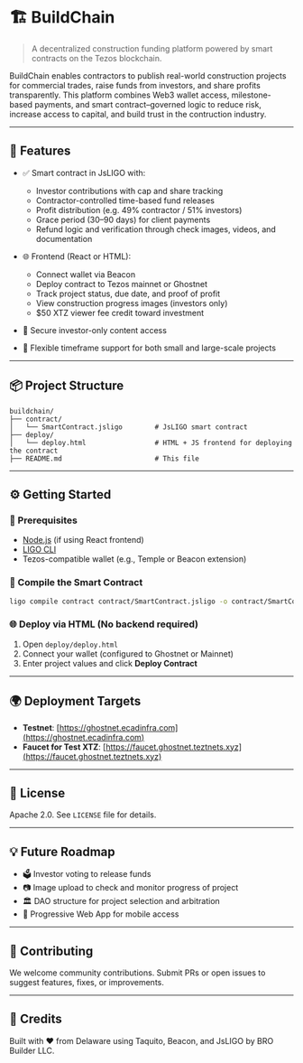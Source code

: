 # 🏗️ BuildChain

> A decentralized construction funding platform powered by smart contracts on the Tezos blockchain.

BuildChain enables contractors to publish real-world construction projects for commercial trades, raise funds from investors, and share profits transparently. This platform combines Web3 wallet access, milestone-based payments, and smart contract–governed logic to reduce risk, increase access to capital, and build trust in the contruction industry.

---

## 🚀 Features

- ✅ Smart contract in JsLIGO with:
  - Investor contributions with cap and share tracking
  - Contractor-controlled time-based fund releases
  - Profit distribution (e.g. 49% contractor / 51% investors)
  - Grace period (30–90 days) for client payments
  - Refund logic and verification through check images, videos, and documentation

- 🌐 Frontend (React or HTML):
  - Connect wallet via Beacon
  - Deploy contract to Tezos mainnet or Ghostnet
  - Track project status, due date, and proof of profit
  - View construction progress images (investors only)
  - $50 XTZ viewer fee credit toward investment

- 🔐 Secure investor-only content access
- 📅 Flexible timeframe support for both small and large-scale projects

---

## 📦 Project Structure

```
buildchain/
├── contract/
│   └── SmartContract.jsligo        # JsLIGO smart contract
├── deploy/
│   └── deploy.html                 # HTML + JS frontend for deploying the contract
├── README.md                       # This file
```

---

## ⚙️ Getting Started

### 🧱 Prerequisites
- [Node.js](https://nodejs.org) (if using React frontend)
- [LIGO CLI](https://ligolang.org/docs/intro/installation)
- Tezos-compatible wallet (e.g., Temple or Beacon extension)

### 🔧 Compile the Smart Contract
```bash
ligo compile contract contract/SmartContract.jsligo -o contract/SmartContract.tz
```

### 🌐 Deploy via HTML (No backend required)
1. Open `deploy/deploy.html`
2. Connect your wallet (configured to Ghostnet or Mainnet)
3. Enter project values and click **Deploy Contract**

---

## 🌍 Deployment Targets

- **Testnet**: [https://ghostnet.ecadinfra.com](https://ghostnet.ecadinfra.com)
- **Faucet for Test XTZ**: [https://faucet.ghostnet.teztnets.xyz](https://faucet.ghostnet.teztnets.xyz)

---

## 📃 License

Apache 2.0. See `LICENSE` file for details.

---

## 💡 Future Roadmap
- 🗳️ Investor voting to release funds
- 📷 Image upload to check and monitor progress of project
- 🏛️ DAO structure for project selection and arbitration
- 📱 Progressive Web App for mobile access

---

## 🤝 Contributing
We welcome community contributions. Submit PRs or open issues to suggest features, fixes, or improvements.

---

## 🙌 Credits
Built with ❤️ from Delaware using Taquito, Beacon, and JsLIGO by BRO Builder LLC.
